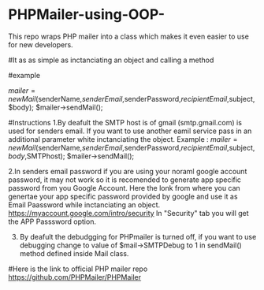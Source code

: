 # PHPMailer-using-OOP-
This repo  wraps PHP mailer into a class which makes it even easier to use for new developers.

#It as as simple as  inctanciating an object and calling a method

#example

$mailer = new Mail($senderName,$senderEmail,$senderPassword,$recipientEmail,$subject,$body);
$mailer->sendMail();

#Instructions
  1.By deafult the SMTP host is of gmail (smtp.gmail.com) is used for senders email. If you want to use another eamil service pass in an     additional parameter white inctanciating the object. Example : 
    $mailer = new Mail($senderName,$senderEmail,$senderPassword,$recipientEmail,$subject,$body,$SMTPhost);
    $mailer->sendMail();
        
  2.In senders email password if you are using your noraml google account password, it may not work so it is recomended to generate app     specific password from you Google Account. Here the lonk from where you can genertae your app specific password provided by google       and use it as Email Paassword while inctanciating an object.
    https://myaccount.google.com/intro/security
    In "Security" tab you will get the APP Passsword option.
    
  3. By deafult the debudgging for PHPmailer is turned off, if you want to use debugging change to value of $mail->SMTPDebug to 1 in          sendMail() method defined inside Mail class.

#Here is the link to official PHP mailer repo
https://github.com/PHPMailer/PHPMailer


